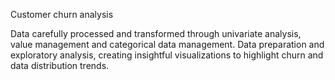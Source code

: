 Customer churn analysis

Data carefully processed and transformed through univariate analysis, value management and categorical data management. 
Data preparation and exploratory analysis, creating insightful visualizations to highlight churn and data distribution trends.
